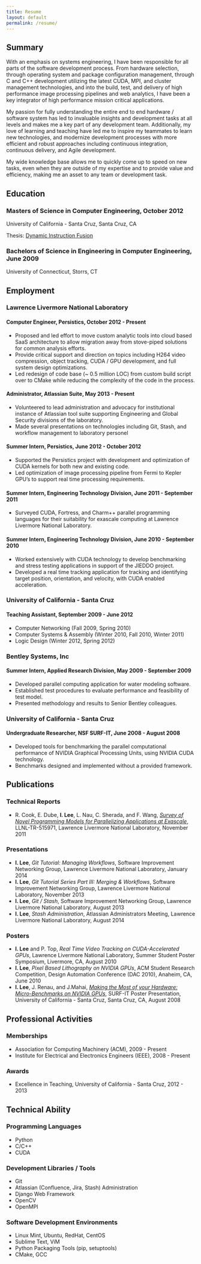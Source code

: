 ```yaml
---
title: Resume
layout: default
permalink: /resume/
---
```


## Summary

With an emphasis on systems engineering, I have been responsible for all
parts of the software development process. From hardware selection, through
operating system and package configuration management, through C and C++
development utilizing the latest CUDA, MPI, and cluster management
technologies, and into the build, test, and delivery of high performance
image processing pipelines and web analytics, I have been a key integrator
of high performance mission critical applications.

My passion for fully understanding the entire end to end hardware /
software system has led to invaluable insights and development tasks at all
levels and makes me a key part of any development team. Additionally, my
love of learning and teaching have led me to inspire my teammates to learn
new technologies, and modernize development processes with more efficient
and robust approaches including continuous integration, continuous
delivery, and Agile development.

My wide knowledge base allows me to quickly come up to speed on new
tasks, even when they are outside of my expertise and to provide value and
efficiency, making me an asset to any team or development task.

## Education

### Masters of Science in Computer Engineering, October 2012

University of California - Santa Cruz, Santa Cruz, CA

Thesis: [Dynamic Instruction Fusion](https://escholarship.org/uc/item/41x2x382)

### Bachelors of Science in Engineering in Computer Engineering, June 2009

University of Connecticut, Storrs, CT

## Employment

### Lawrence Livermore National Laboratory

#### Computer Engineer, Persistics, October 2012 - Present

* Proposed and led effort to move custom analytic tools into cloud based
  SaaS architecture to allow migration away from stove-piped solutions
  for common analysis efforts.
* Provide critical support and direction on topics including H264 video
  compression, object tracking, CUDA / GPU development, and full system
  design optimizations.
* Led redesign of code base (~ 0.5 million LOC) from custom build script
  over to CMake while reducing the complexity of the code in the process.

#### Administrator, Atlassian Suite, May 2013 - Present

* Volunteered to lead administration and advocacy for institutional
  instance of Atlassian tool suite supporting Engineering and Global
  Security divisions of the laboratory.
* Made several presentations on technologies including Git, Stash, and
  workflow management to laboratory personel

#### Summer Intern, Persistics, June 2012 - October 2012

* Supported the Persistics project with development and optimization of
  CUDA kernels for both new and existing code.
* Led optimization of image processing pipeline from Fermi to Kepler
  GPU’s to support real time processing requirements.

#### Summer Intern, Engineering Technology Division, June 2011 - September 2011

* Surveyed CUDA, Fortress, and Charm++ parallel programming languages for
  their suitability for exascale computing at Lawrence Livermore National
  Laboratory.

#### Summer Intern, Engineering Technology Division, June 2010 - September 2010

* Worked extensively with CUDA technology to develop benchmarking and stress testing applications in support of the JIEDDO project.
* Developed a real time tracking application for tracking and identifying target position, orientation, and velocity, with CUDA enabled acceleration.

### University of California - Santa Cruz

#### Teaching Assistant, September 2009 - June 2012

* Computer Networking (Fall 2009, Spring 2010)
* Computer Systems & Assembly (Winter 2010, Fall 2010, Winter 2011)
* Logic Design (Winter 2012, Spring 2012)

### Bentley Systems, Inc

#### Summer Intern, Applied Research Division, May 2009 - September 2009

* Developed parallel computing application for water modeling software.
* Established test procedures to evaluate performance and feasibility of test model.
* Presented methodology and results to Senior Bentley colleagues.

### University of California - Santa Cruz

#### Undergraduate Researcher, NSF SURF-IT, June 2008 - August 2008

* Developed tools for benchmarking the parallel computational performance of NVIDIA Graphical Processing Units, using NVIDIA CUDA technology.
* Benchmarks designed and implemented without a provided framework.

## Publications

### Technical Reports

* R. Cook, E. Dube, **I. Lee**, L. Nau, C. Sherada, and F. Wang, <a href="https://codesign.llnl.gov/pdfs/ExascaleProgrammingModelSurvey2011.pdf">*Survey of Novel Programming Models for Parallelizing Applications at Exascale*</a>, LLNL-TR-515971, Lawrence Livermore National Laboratory, November 2011

### Presentations
* **I. Lee**, *Git Tutorial: Managing Workflows*, Software Improvement Networking Group, Lawrence Livermore National Laboratory, January 2014
* **I. Lee**, *Git Tutorial Series Part III: Merging & Workflows*, Software Improvement Networking Group, Lawrence Livermore National Laboratory, November 2013
* **I. Lee**, *Git / Stash*, Software Improvement Networking Group, Lawrence Livermore National Laboratory, August 2013
* **I. Lee**, *Stash Administration*, Atlassian Administrators Meeting, Lawrence Livermore National Laboratory, August 2014

### Posters
* **I. Lee** and P. Top, *Real Time Video Tracking on CUDA-Accelerated GPUs*, Lawrence Livermore National Laboratory, Summer Student Poster Symposium, Livermore, CA, August 2010
* **I. Lee**, *Pixel Based Lithography on NVIDIA GPUs*, ACM Student Research Competition, Design Automation Conference (DAC 2010), Anaheim, CA, June 2010
* **I. Lee**, J. Renau, and J.Mahai, <a href="https://surf-it.soe.ucsc.edu/node/82">*Making the Most of your Hardware: Micro-Benchmarks on NVIDIA GPUs*</a>, SURF-IT Poster Presentation, University of California - Santa Cruz, Santa Cruz, CA, August 2008

## Professional Activities

### Memberships
* Association for Computing Machinery (ACM), 2009 - Present
* Institute for Electrical and Electronics Engineers (IEEE), 2008 - Present

### Awards

* Excellence in Teaching, University of California - Santa Cruz, 2012 - 2013

## Technical Ability

### Programming Languages

* Python
* C/C++
* CUDA

### Development Libraries / Tools

* Git
* Atlassian (Confluence, Jira, Stash) Administration
* Django Web Framework
* OpenCV
* OpenMPI

### Software Development Environments

* Linux Mint, Ubuntu, RedHat, CentOS
* Sublime Text, ViM
* Python Packaging Tools (pip, setuptools)
* CMake, GCC
